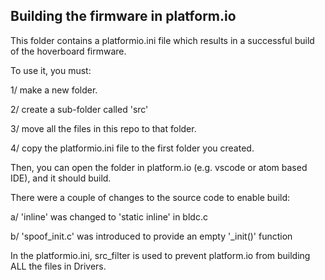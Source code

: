 ## Building the firmware in platform.io

This folder contains a platformio.ini file which results in a successful build of the hoverboard firmware.

To use it, you must:

1/ make a new folder.

2/ create a sub-folder called 'src'

3/ move all the files in this repo to that folder.

4/ copy the platformio.ini file to the first folder you created.


Then, you can open the folder in platform.io (e.g. vscode or atom based IDE), and it should build.



There were a couple of changes to the source code to enable build:

a/ 'inline' was changed to 'static inline' in bldc.c

b/ 'spoof_init.c' was introduced to provide an empty '_init()' function


In the platformio.ini, src_filter is used to prevent platform.io from building ALL the files in Drivers.

